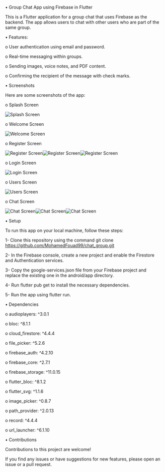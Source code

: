 • Group Chat App using Firebase in Flutter

This is a Flutter application for a group chat that uses Firebase as the backend.
The app allows users to chat with other users who are part of the same group.



• Features:


o  User authentication using email and password.

o  Real-time messaging within groups.

o  Sending images, voice notes, and PDF content.

o  Confirming the recipient of the message with check marks.



• Screenshots


Here are some screenshots of the app:

o Splash Screen


![Splash Screen](assets/images/splash.jpeg)

o Welcome Screen


![Welcome Screen](assets/images/welcome.jpeg)

o Register Screen


![Register Screen](assets/images/register.jpeg)![Register Screen](assets/images/register2.jpeg)![Register Screen](assets/images/register3.jpeg)

o Login Screen


![Login Screen](assets/images/login.jpeg)

o Users Screen


![Users Screen](assets/images/group_member.jpeg)

o Chat Screen


![Chat Screen](assets/images/chat.jpeg)![Chat Screen](assets/images/chat2.jpeg)![Chat Screen](assets/images/chat3.jpeg)




• Setup


To run this app on your local machine, follow these steps:


1- Clone this repository using the command git clone https://github.com/MohamedFouad99/chat_group.git

2- In the Firebase console, create a new project and enable the Firestore and Authentication services.

3- Copy the google-services.json file from your Firebase project and replace the existing one in the android/app directory.

4- Run flutter pub get to install the necessary dependencies.

5- Run the app using flutter run.




• Dependencies



 o audioplayers: ^3.0.1
 
 
 o bloc: ^8.1.1
 
 
 o cloud_firestore: ^4.4.4
 
 
 o file_picker: ^5.2.6
 
 
 o firebase_auth: ^4.2.10
 
 
 o firebase_core: ^2.7.1
 
 
 o firebase_storage: ^11.0.15
 

 o flutter_bloc: ^8.1.2
 
 
 o flutter_svg: ^1.1.6
 

 o image_picker: ^0.8.7
 
 
 o path_provider: ^2.0.13
 
 
 o record: ^4.4.4
 
 
 o url_launcher: ^6.1.10
 
 

• Contributions


Contributions to this project are welcome! 

If you find any issues or have suggestions for new features, please open an issue or a pull request.

